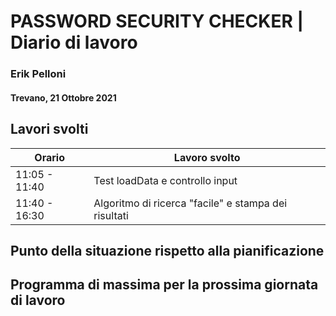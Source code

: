 # PASSWORD SECURITY CHECKER | Diario di lavoro
### Erik Pelloni
#### Trevano, 21 Ottobre 2021

## Lavori svolti


|Orario        |Lavoro svolto                                                   |
|--------------|----------------------------------------------------------------|
|11:05 - 11:40 |Test loadData e controllo input                                 |
|11:40 - 16:30 |Algoritmo di ricerca "facile" e stampa dei risultati            |

[//]: <> (##  Problemi riscontrati e soluzioni adottate)


##  Punto della situazione rispetto alla pianificazione


## Programma di massima per la prossima giornata di lavoro
